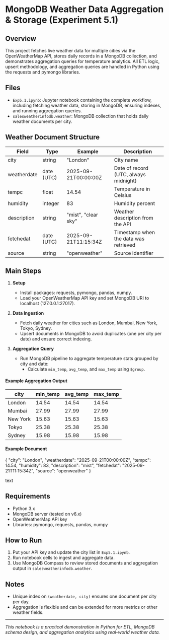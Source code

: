# MongoDB Weather Data Aggregation & Storage (Experiment 5.1)

## Overview
This project fetches live weather data for multiple cities via the OpenWeatherMap API, stores daily records in a MongoDB collection, and demonstrates aggregation queries for temperature analytics. All ETL logic, upsert methodology, and aggregation queries are handled in Python using the requests and pymongo libraries.

## Files
- `Exp5.1.ipynb`: Jupyter notebook containing the complete workflow, including fetching weather data, storing in MongoDB, ensuring indexes, and running aggregation queries.
- `salesweatherinfodb.weather`: MongoDB collection that holds daily weather documents per city.

## Weather Document Structure

| Field        | Type        | Example              | Description                                     |
|--------------|-------------|----------------------|-------------------------------------------------|
| city         | string      | "London"             | City name                                       |
| weatherdate  | date (UTC)  | 2025-09-21T00:00:00Z | Date of record (UTC, always midnight)            |
| tempc        | float       | 14.54                | Temperature in Celsius                          |
| humidity     | integer     | 83                   | Humidity percent                                |
| description  | string      | "mist", "clear sky"  | Weather description from the API                 |
| fetchedat    | date (UTC)  | 2025-09-21T11:15:34Z | Timestamp when the data was retrieved            |
| source       | string      | "openweather"        | Source identifier                               |

## Main Steps

1. **Setup**
   - Install packages: requests, pymongo, pandas, numpy.
   - Load your OpenWeatherMap API key and set MongoDB URI to localhost (127.0.0.1:27017).

2. **Data Ingestion**
   - Fetch daily weather for cities such as London, Mumbai, New York, Tokyo, Sydney.
   - Upsert documents in MongoDB to avoid duplicates (one per city per date) and ensure correct indexing.

3. **Aggregation Query**
   - Run MongoDB pipeline to aggregate temperature stats grouped by city and date:
     - Calculate `min_temp`, `avg_temp`, and `max_temp` using `$group`.

#### Example Aggregation Output

| city      | min_temp | avg_temp | max_temp |
|-----------|----------|----------|----------|
| London    | 14.54    | 14.54    | 14.54    |
| Mumbai    | 27.99    | 27.99    | 27.99    |
| New York  | 15.63    | 15.63    | 15.63    |
| Tokyo     | 25.38    | 25.38    | 25.38    |
| Sydney    | 15.98    | 15.98    | 15.98    |

#### Example Document

{
"city": "London",
"weatherdate": "2025-09-21T00:00:00Z",
"tempc": 14.54,
"humidity": 83,
"description": "mist",
"fetchedat": "2025-09-21T11:15:34Z",
"source": "openweather"
}

text

## Requirements

- Python 3.x
- MongoDB server (tested on v6.x)
- OpenWeatherMap API key
- Libraries: pymongo, requests, pandas, numpy

## How to Run

1. Put your API key and update the city list in `Exp5.1.ipynb`.
2. Run notebook cells to ingest and aggregate data.
3. Use MongoDB Compass to review stored documents and aggregation output in `salesweatherinfodb.weather`.

## Notes

- Unique index on `(weatherdate, city)` ensures one document per city per day.
- Aggregation is flexible and can be extended for more metrics or other weather fields.

---

*This notebook is a practical demonstration in Python for ETL, MongoDB schema design, and aggregation analytics using real-world weather data.*